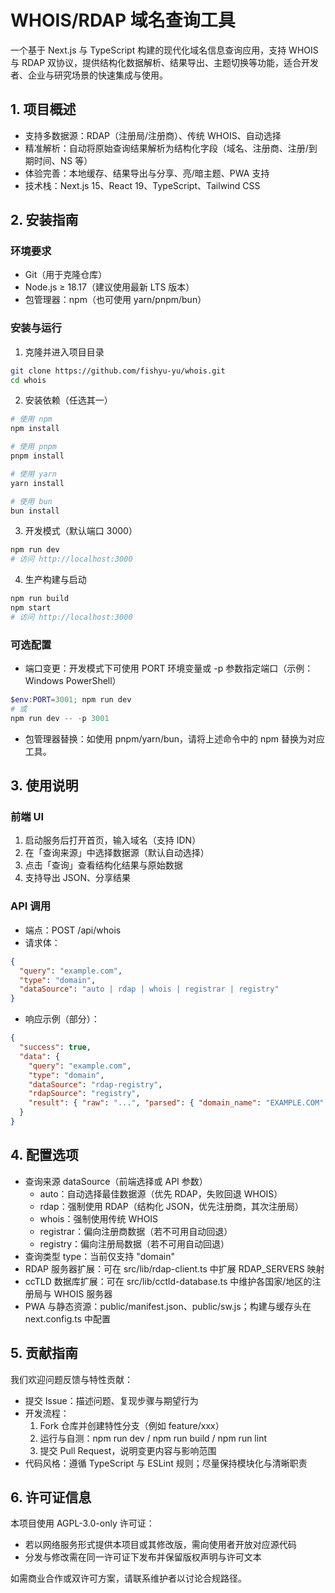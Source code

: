 # WHOIS/RDAP 域名查询工具

一个基于 Next.js 与 TypeScript 构建的现代化域名信息查询应用，支持 WHOIS 与 RDAP 双协议，提供结构化数据解析、结果导出、主题切换等功能，适合开发者、企业与研究场景的快速集成与使用。

## 1. 项目概述
- 支持多数据源：RDAP（注册局/注册商）、传统 WHOIS、自动选择
- 精准解析：自动将原始查询结果解析为结构化字段（域名、注册商、注册/到期时间、NS 等）
- 体验完善：本地缓存、结果导出与分享、亮/暗主题、PWA 支持
- 技术栈：Next.js 15、React 19、TypeScript、Tailwind CSS

## 2. 安装指南
### 环境要求
- Git（用于克隆仓库）
- Node.js ≥ 18.17（建议使用最新 LTS 版本）
- 包管理器：npm（也可使用 yarn/pnpm/bun）

### 安装与运行

1) 克隆并进入项目目录
```bash
git clone https://github.com/fishyu-yu/whois.git
cd whois
```

2) 安装依赖（任选其一）
```bash
# 使用 npm
npm install

# 使用 pnpm
pnpm install

# 使用 yarn
yarn install

# 使用 bun
bun install
```

3) 开发模式（默认端口 3000）
```bash
npm run dev
# 访问 http://localhost:3000
```

4) 生产构建与启动
```bash
npm run build
npm start
# 访问 http://localhost:3000
```

### 可选配置
- 端口变更：开发模式下可使用 PORT 环境变量或 -p 参数指定端口（示例：Windows PowerShell）
```powershell
$env:PORT=3001; npm run dev
# 或
npm run dev -- -p 3001
```
- 包管理器替换：如使用 pnpm/yarn/bun，请将上述命令中的 npm 替换为对应工具。

## 3. 使用说明
### 前端 UI
1) 启动服务后打开首页，输入域名（支持 IDN）
2) 在「查询来源」中选择数据源（默认自动选择）
3) 点击「查询」查看结构化结果与原始数据
4) 支持导出 JSON、分享结果

### API 调用
- 端点：POST /api/whois
- 请求体：
```json
{
  "query": "example.com",
  "type": "domain",
  "dataSource": "auto | rdap | whois | registrar | registry"
}
```
- 响应示例（部分）：
```json
{
  "success": true,
  "data": {
    "query": "example.com",
    "type": "domain",
    "dataSource": "rdap-registry",
    "rdapSource": "registry",
    "result": { "raw": "...", "parsed": { "domain_name": "EXAMPLE.COM" } }
  }
}
```

## 4. 配置选项
- 查询来源 dataSource（前端选择或 API 参数）
  - auto：自动选择最佳数据源（优先 RDAP，失败回退 WHOIS）
  - rdap：强制使用 RDAP（结构化 JSON，优先注册商，其次注册局）
  - whois：强制使用传统 WHOIS
  - registrar：偏向注册商数据（若不可用自动回退）
  - registry：偏向注册局数据（若不可用自动回退）
- 查询类型 type：当前仅支持 "domain"
- RDAP 服务器扩展：可在 src/lib/rdap-client.ts 中扩展 RDAP_SERVERS 映射
- ccTLD 数据库扩展：可在 src/lib/cctld-database.ts 中维护各国家/地区的注册局与 WHOIS 服务器
- PWA 与静态资源：public/manifest.json、public/sw.js；构建与缓存头在 next.config.ts 中配置

## 5. 贡献指南
我们欢迎问题反馈与特性贡献：
- 提交 Issue：描述问题、复现步骤与期望行为
- 开发流程：
  1) Fork 仓库并创建特性分支（例如 feature/xxx）
  2) 运行与自测：npm run dev / npm run build / npm run lint
  3) 提交 Pull Request，说明变更内容与影响范围
- 代码风格：遵循 TypeScript 与 ESLint 规则；尽量保持模块化与清晰职责

## 6. 许可证信息
本项目使用 AGPL-3.0-only 许可证：
- 若以网络服务形式提供本项目或其修改版，需向使用者开放对应源代码
- 分发与修改需在同一许可证下发布并保留版权声明与许可文本

如需商业合作或双许可方案，请联系维护者以讨论合规路径。
